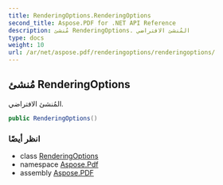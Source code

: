 ```yaml
---
title: RenderingOptions.RenderingOptions
second_title: Aspose.PDF for .NET API Reference
description: مُنشئ RenderingOptions. المُنشئ الافتراضي
type: docs
weight: 10
url: /ar/net/aspose.pdf/renderingoptions/renderingoptions/
---
```

## مُنشئ RenderingOptions

المُنشئ الافتراضي.

```csharp
public RenderingOptions()
```

### انظر أيضًا

* class [RenderingOptions](../)
* namespace [Aspose.Pdf](../../../aspose.pdf/)
* assembly [Aspose.PDF](../../../)